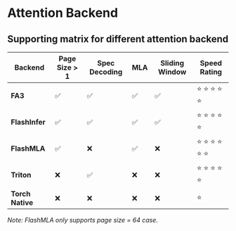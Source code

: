 # Attention Backend

## Supporting matrix for different attention backend

| **Backend**      | **Page Size > 1** | **Spec Decoding** | **MLA** | **Sliding Window** | **Speed Rating**     |
|------------------|-------------------|-------------------|--------|--------------------|-----------------------|
| **FA3**          | ✅                | ✅                | ✅     | ✅                 | ⭐ ⭐ ⭐ ⭐ ⭐            |
| **FlashInfer**   | ✅                | ✅                | ✅     | ✅                 | ⭐ ⭐ ⭐ ⭐ ⭐            |
| **FlashMLA**     | ✅                | ❌                | ✅     | ❌                 | ⭐ ⭐ ⭐ ⭐ ⭐ ⭐        |
| **Triton**       | ❌                | ✅                | ❌     | ❌                 | ⭐ ⭐ ⭐ ⭐ ⭐          |
| **Torch Native** | ❌                | ❌                | ❌     | ❌                 | ⭐                    |

*Note: FlashMLA only supports page size = 64 case.*
